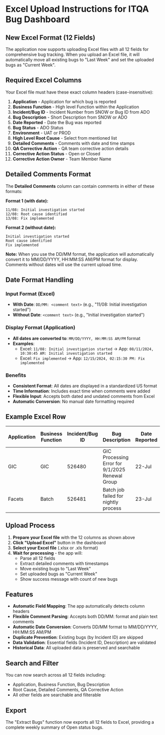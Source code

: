 # Excel Upload Instructions for ITQA Bug Dashboard

## New Excel Format (12 Fields)

The application now supports uploading Excel files with all 12 fields for comprehensive bug tracking. When you upload an Excel file, it will automatically move all existing bugs to "Last Week" and set the uploaded bugs as "Current Week".

## Required Excel Columns

Your Excel file must have these exact column headers (case-insensitive):

1. **Application** - Application for which bug is reported
2. **Business Function** - High level Function within the Application
3. **Incident/Bug ID** - Incident Number from SNOW or Bug ID from ADO
4. **Bug Description** - Short Description from SNOW or ADO
5. **Date Reported** - Date the Bug was reported
6. **Bug Status** - ADO Status
7. **Environment** - UAT or PROD
8. **High Level Root Cause** - Select from mentioned list
9. **Detailed Comments** - Comments with date and time stamps
10. **QA Corrective Action** - QA team corrective action details
11. **Corrective Action Status** - Open or Closed
12. **Corrective Action Owner** - Team Member Name

## Detailed Comments Format

The **Detailed Comments** column can contain comments in either of these formats:

**Format 1 (with date):**
```
11/08: Initial investigation started
12/08: Root cause identified
13/08: Fix implemented
```

**Format 2 (without date):**
```
Initial investigation started
Root cause identified
Fix implemented
```

**Note:** When you use the DD/MM format, the application will automatically convert it to MM/DD/YYYY, HH:MM:SS AM/PM format for display. Comments without dates will use the current upload time.

## Date Format Handling

### Input Format (Excel)
- **With Date**: `DD/MM: <comment text>` (e.g., "11/08: Initial investigation started")
- **Without Date**: `<comment text>` (e.g., "Initial investigation started")

### Display Format (Application)
- **All dates are converted to**: `MM/DD/YYYY, HH:MM:SS AM/PM` format
- **Examples**:
  - Excel: `11/08: Initial investigation started` → App: `08/11/2024, 10:30:45 AM: Initial investigation started`
  - Excel: `Fix implemented` → App: `12/15/2024, 02:15:30 PM: Fix implemented`

### Benefits
- **Consistent Format**: All dates are displayed in a standardized US format
- **Time Information**: Includes exact time when comments were added
- **Flexible Input**: Accepts both dated and undated comments from Excel
- **Automatic Conversion**: No manual date formatting required

## Example Excel Row

| Application | Business Function | Incident/Bug ID | Bug Description | Date Reported | Bug Status | Environment | High Level Root Cause | Detailed Comments | QA Corrective Action | Corrective Action Status | Corrective Action Owner |
|-------------|-------------------|------------------|------------------|---------------|------------|-------------|----------------------|-------------------|----------------------|-------------------------|------------------------|
| GIC | GIC | 526480 | GIC Processing Error for 9/1/2025 Renewal Group | 22-Jul | New | 4 - Prod | Environment Issue | 11/08: Initial investigation started<br>12/08: Root cause identified | QA team reviewing the fix | Open | Latha Sri |
| Facets | Batch | 526481 | Batch job failed for nightly process | 23-Jul | Committed | 3 - UAT | Test Data Unavailable | Issue reported<br>Fix implemented | QA testing completed | Closed | Deva |

## Upload Process

1. **Prepare your Excel file** with the 12 columns as shown above
2. **Click "Upload Excel"** button in the dashboard
3. **Select your Excel file** (.xlsx or .xls format)
4. **Wait for processing** - the app will:
   - Parse all 12 fields
   - Extract detailed comments with timestamps
   - Move existing bugs to "Last Week"
   - Set uploaded bugs as "Current Week"
   - Show success message with count of new bugs

## Features

- **Automatic Field Mapping**: The app automatically detects column headers
- **Flexible Comment Parsing**: Accepts both DD/MM: format and plain text comments
- **Automatic Date Conversion**: Converts DD/MM format to MM/DD/YYYY, HH:MM:SS AM/PM
- **Duplicate Prevention**: Existing bugs (by Incident ID) are skipped
- **Data Validation**: Essential fields (Incident ID, Description) are validated
- **Historical Data**: All uploaded data is preserved and searchable

## Search and Filter

You can now search across all 12 fields including:
- Application, Business Function, Bug Description
- Root Cause, Detailed Comments, QA Corrective Action
- All other fields are searchable and filterable

## Export

The "Extract Bugs" function now exports all 12 fields to Excel, providing a complete weekly summary of Open status bugs. 